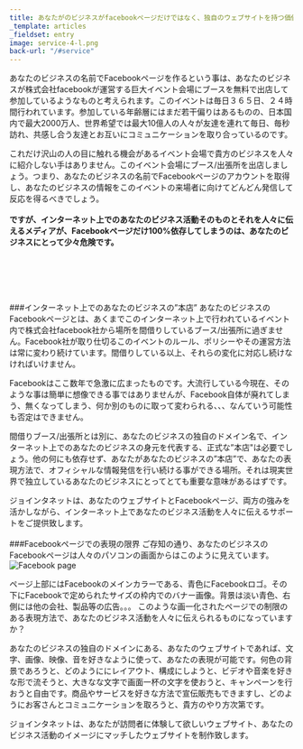 ```yaml
---
title: あなたがのビジネスがfacebookページだけではなく、独自のウェブサイトを持つ価値
_template: articles
_fieldset: entry
image: service-4-l.png
back-url: "/#service"
---
```

あなたのビジネスの名前でFacebookページを作るという事は、あなたのビジネスが株式会社facebookが運営する巨大イベント会場にブースを無料で出店して参加しているようなものと考えられます。このイベントは毎日３６５日、２４時間行われています。参加している年齢層にはまだ若干偏りはあるものの、日本国内で最大2000万人、世界希望では最大10億人の人々が友達を連れて毎日、毎秒訪れ、共感し合う友達とお互いにコミュニケーションを取り合っているのです。

これだけ沢山の人の目に触れる機会があるイベント会場で貴方のビジネスを人々に紹介しない手はありません。このイベント会場にブース/出張所を出店しましょう。つまり、あなたのビジネスの名前でFacebookページのアカウントを取得し、あなたのビジネスの情報をこのイベントの来場者に向けてどんどん発信して反応を得るべきでしょう。
<br/><br/>
**ですが、インターネット上でのあなたのビジネス活動そのものとそれを人々に伝えるメディアが、Facebookページだけ100%依存してしまうのは、あなたのビジネスにとって少々危険です。**


<br/><br/><br/><br/>


###インターネット上でのあなたのビジネスの”本店”
あなたのビジネスのFacebookページとは、あくまでこのインターネット上で行われているイベント内で株式会社facebook社から場所を間借りしているブース/出張所に過ぎません。Facebook社が取り仕切るこのイベントのルール、ポリシーやその運営方法は常に変わり続けています。間借りしている以上、それらの変化に対応し続けなければいけません。

Facebookはここ数年で急激に広まったものです。大流行している今現在、そのような事は簡単に想像できる事ではありませんが、Facebook自体が廃れてしまう、無くなってしまう、何か別のものに取って変わられる、、、なんていう可能性も否定はできません。

間借りブース/出張所とは別に、あなたのビジネスの独自のドメイン名で、インターネット上でのあなたのビジネスの身元を代表する、正式な”本店"は必要でしょう。他の何にも依存せず、あなたがあなたのビジネスの”本店”で、あなたの表現方法で、オフィシャルな情報発信を行い続ける事ができる場所。それは現実世界で独立しているあなたのビジネスにとってとても重要な意味があるはずです。

ジョインタネットは、あなたのウェブサイトとFacebookページ、両方の強みを活かしながら、インターネット上であなたのビジネス活動を人々に伝えるサポートをご提供致します。
<br/><br/>
###Facebookページでの表現の限界
ご存知の通り、あなたのビジネスのFacebookページは人々のパソコンの画面からはこのように見えています。
![Facebook page](/assets/img/fbpage.png)

ページ上部にはFacebookのメインカラーである、青色にFacebookロゴ。その下にFacebookで定められたサイズの枠内でのバナー画像。背景は淡い青色、右側には他の会社、製品等の広告。。。
このような画一化されたページでの制限のある表現方法で、あなたのビジネス活動を人々に伝えられるものになっていますか？　

あなたのビジネスの独自のドメインにある、あなたのウェブサイトであれば、文字、画像、映像、音を好きなように使って、あなたの表現が可能です。何色の背景であろうと、どのようににレイアウト、構成にしようと、ビデオや音楽を好きな形で流そうと、大きなな文字で画面一杯の文字を使おうと、キャンペーンを行おうと自由です。商品やサービスを好きな方法で宣伝販売もできますし、どのようにお客さんとコミュニケーションを取ろうと、貴方のやり方次第です。

ジョインタネットは、あなたが訪問者に体験して欲しいウェブサイト、あなたのビジネス活動のイメージにマッチしたウェブサイトを制作致します。

